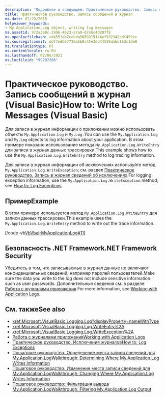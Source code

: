 ```yaml
---
description: 'Подробнее о следующем: Практическое руководство. Запись сообщений в журнал (Visual Basic)'
title: Практическое руководство. Запись сообщений в журнал
ms.date: 07/20/2015
helpviewer_keywords:
- My.Application.Log object, writing log messages
ms.assetid: 972a3e0c-2996-4623-a7a9-d7ebc4d207f8
ms.openlocfilehash: ed455fdb2cebda908981514bef932942adf499ce
ms.sourcegitcommit: ddf7edb67715a5b9a45e3dd44536dabc153c1de0
ms.translationtype: HT
ms.contentlocale: ru-RU
ms.lasthandoff: 02/06/2021
ms.locfileid: "99797306"
---
```

# <a name="how-to-write-log-messages-visual-basic"></a><span data-ttu-id="0743e-103">Практическое руководство. Запись сообщений в журнал (Visual Basic)</span><span class="sxs-lookup"><span data-stu-id="0743e-103">How to: Write Log Messages (Visual Basic)</span></span>

<span data-ttu-id="0743e-104">Для записи в журнал информации о приложении можно использовать объекты `My.Application.Log` и `My.Log` .</span><span class="sxs-lookup"><span data-stu-id="0743e-104">You can use the `My.Application.Log` and `My.Log` objects to log information about your application.</span></span> <span data-ttu-id="0743e-105">В этом примере показано использование метода `My.Application.Log.WriteEntry` для записи в журнал данных трассировки.</span><span class="sxs-lookup"><span data-stu-id="0743e-105">This example shows how to use the `My.Application.Log.WriteEntry` method to log tracing information.</span></span>

<span data-ttu-id="0743e-106">Для записи в журнал информации об исключениях используйте метод `My.Application.Log.WriteException`; см. раздел [Практическое руководство. Запись в журнал сведений об исключениях](how-to-log-exceptions.md).</span><span class="sxs-lookup"><span data-stu-id="0743e-106">For logging exception information, use the `My.Application.Log.WriteException` method; see [How to: Log Exceptions](how-to-log-exceptions.md).</span></span>

## <a name="example"></a><span data-ttu-id="0743e-107">Пример</span><span class="sxs-lookup"><span data-stu-id="0743e-107">Example</span></span>

<span data-ttu-id="0743e-108">В этом примере используется метод `My.Application.Log.WriteEntry` для записи данных трассировки.</span><span class="sxs-lookup"><span data-stu-id="0743e-108">This example uses the `My.Application.Log.WriteEntry` method to write out the trace information.</span></span>

[!code-vb[VbVbalrMyApplicationLog#11](~/samples/snippets/visualbasic/VS_Snippets_VBCSharp/VbVbalrMyApplicationLog/VB/Form1.vb#11)]

## <a name="net-framework-security"></a><span data-ttu-id="0743e-109">Безопасность .NET Framework</span><span class="sxs-lookup"><span data-stu-id="0743e-109">.NET Framework Security</span></span>

<span data-ttu-id="0743e-110">Убедитесь в том, что записываемые в журнал данные не включают конфиденциальных сведений, например паролей пользователей.</span><span class="sxs-lookup"><span data-stu-id="0743e-110">Make sure the data you write to the log does not include sensitive information such as user passwords.</span></span> <span data-ttu-id="0743e-111">Дополнительные сведения см. в разделе [Работа с журналами приложения](working-with-application-logs.md).</span><span class="sxs-lookup"><span data-stu-id="0743e-111">For more information, see [Working with Application Logs](working-with-application-logs.md).</span></span>

## <a name="see-also"></a><span data-ttu-id="0743e-112">См. также</span><span class="sxs-lookup"><span data-stu-id="0743e-112">See also</span></span>

- <xref:Microsoft.VisualBasic.Logging.Log?displayProperty=nameWithType>
- <xref:Microsoft.VisualBasic.Logging.Log.WriteEntry%2A>
- <xref:Microsoft.VisualBasic.Logging.Log.WriteException%2A>
- [<span data-ttu-id="0743e-113">Работа с журналами приложения</span><span class="sxs-lookup"><span data-stu-id="0743e-113">Working with Application Logs</span></span>](working-with-application-logs.md)
- [<span data-ttu-id="0743e-114">Практическое руководство. Исплючения журналов</span><span class="sxs-lookup"><span data-stu-id="0743e-114">How to: Log Exceptions</span></span>](how-to-log-exceptions.md)
- [<span data-ttu-id="0743e-115">Пошаговое руководство. Определение места записи сведений для My.Application.Log</span><span class="sxs-lookup"><span data-stu-id="0743e-115">Walkthrough: Determining Where My.Application.Log Writes Information</span></span>](walkthrough-determining-where-my-application-log-writes-information.md)
- [<span data-ttu-id="0743e-116">Пошаговое руководство. Изменение места записи сведений для My.Application.Log</span><span class="sxs-lookup"><span data-stu-id="0743e-116">Walkthrough: Changing Where My.Application.Log Writes Information</span></span>](walkthrough-changing-where-my-application-log-writes-information.md)
- [<span data-ttu-id="0743e-117">Пошаговое руководство: Фильтрация вывода My.Application.Log</span><span class="sxs-lookup"><span data-stu-id="0743e-117">Walkthrough: Filtering My.Application.Log Output</span></span>](walkthrough-filtering-my-application-log-output.md)
